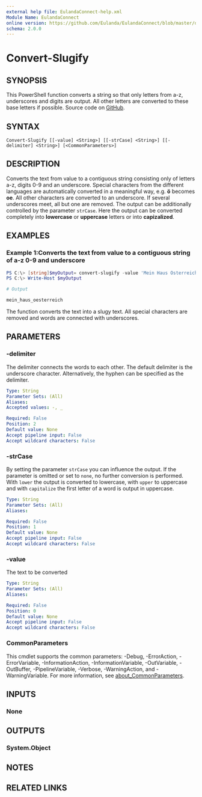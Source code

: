 ```yaml
---
external help file: EulandaConnect-help.xml
Module Name: EulandaConnect
online version: https://github.com/Eulanda/EulandaConnect/blob/master/docs/Convert-Slugify.md
schema: 2.0.0
---
```


# Convert-Slugify

## SYNOPSIS
This PowerShell function converts a string so that only letters from a-z, underscores and digits are output. All other letters are converted to these base letters if possible. Source code on [GitHub](https://github.com/Eulanda/EulandaConnect/blob/master/source/public/Convert-Slugify.ps1).

## SYNTAX

```
Convert-Slugify [[-value] <String>] [[-strCase] <String>] [[-delimiter] <String>] [<CommonParameters>]
```

## DESCRIPTION
Converts the text from value to a contiguous string consisting only of letters a-z, digits 0-9 and an underscore.
Special characters from the different languages are automatically converted in a meaningful way, e.g. **ö** becomes **oe**.
All other characters are converted to an underscore. If several underscores meet, all but one are removed. 
The output can be additionally controlled by the parameter `strCase`. Here the output can be converted completely into **lowercase** or **uppercase** letters or into **capizalized**. 

## EXAMPLES

### Example 1:Converts the text from value to a contiguous string of a-z 0-9 and underscore
```powershell
PS C:\> [string]$myOutput= convert-slugify -value 'Mein Haus Österreich'
PS C:\> Write-Host $myOutput
```

```powershell
# Output

mein_haus_oesterreich
```

The function converts the text into a slugy text. All special characters are removed and words are connected with underscores.

## PARAMETERS

### -delimiter
The delimiter connects the words to each other. The default delimiter is the underscore character. Alternatively, the hyphen can be specified as the delimiter.

```yaml
Type: String
Parameter Sets: (All)
Aliases:
Accepted values: -, _

Required: False
Position: 2
Default value: None
Accept pipeline input: False
Accept wildcard characters: False
```

### -strCase
By setting the parameter `strCase` you can influence the output. If the parameter is omitted or set to `none`, no further conversion is performed. With `lower` the output is converted to lowercase, with `upper` to uppercase and with `capitalize` the first letter of a word is output in uppercase.

```yaml
Type: String
Parameter Sets: (All)
Aliases:

Required: False
Position: 1
Default value: None
Accept pipeline input: False
Accept wildcard characters: False
```

### -value
The text to be converted

```yaml
Type: String
Parameter Sets: (All)
Aliases:

Required: False
Position: 0
Default value: None
Accept pipeline input: False
Accept wildcard characters: False
```

### CommonParameters
This cmdlet supports the common parameters: -Debug, -ErrorAction, -ErrorVariable, -InformationAction, -InformationVariable, -OutVariable, -OutBuffer, -PipelineVariable, -Verbose, -WarningAction, and -WarningVariable. For more information, see [about_CommonParameters](http://go.microsoft.com/fwlink/?LinkID=113216).

## INPUTS

### None

## OUTPUTS

### System.Object
## NOTES

## RELATED LINKS

